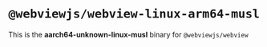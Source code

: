 # `@webviewjs/webview-linux-arm64-musl`

This is the **aarch64-unknown-linux-musl** binary for `@webviewjs/webview`
